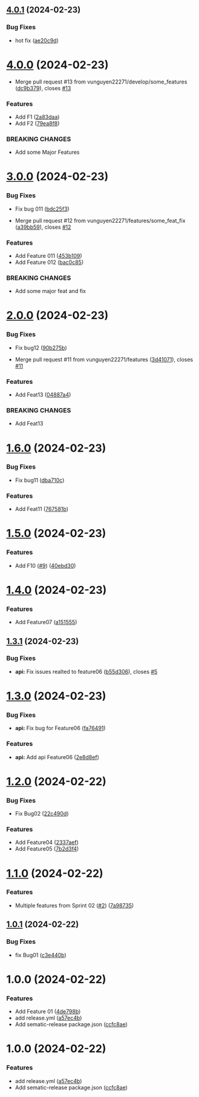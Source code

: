 ## [4.0.1](https://github.com/vunguyen22271/Auto_Release_01/compare/v4.0.0...v4.0.1) (2024-02-23)


### Bug Fixes

* hot fix ([ae20c9d](https://github.com/vunguyen22271/Auto_Release_01/commit/ae20c9d91b9ae3041a24860bdcbb5c429f821ff3))

# [4.0.0](https://github.com/vunguyen22271/Auto_Release_01/compare/v3.0.0...v4.0.0) (2024-02-23)


* Merge pull request #13 from vunguyen22271/develop/some_features ([dc9b379](https://github.com/vunguyen22271/Auto_Release_01/commit/dc9b3794f58d395bb25b7dbf3673d56dd5215507)), closes [#13](https://github.com/vunguyen22271/Auto_Release_01/issues/13)


### Features

* Add F1 ([2a83daa](https://github.com/vunguyen22271/Auto_Release_01/commit/2a83daa91ff1c9455ae0acca406b3f4a4312644a))
* Add F2 ([79ea8f8](https://github.com/vunguyen22271/Auto_Release_01/commit/79ea8f85538b6a9f339b829df1abdf3e21b9894b))


### BREAKING CHANGES

* Add some Major Features

# [3.0.0](https://github.com/vunguyen22271/Auto_Release_01/compare/v2.0.0...v3.0.0) (2024-02-23)


### Bug Fixes

* Fix bug 011 ([bdc25f3](https://github.com/vunguyen22271/Auto_Release_01/commit/bdc25f3b00d59a4de0f2cf43c5856ac74298dd9e))


* Merge pull request #12 from vunguyen22271/features/some_feat_fix ([a39bb59](https://github.com/vunguyen22271/Auto_Release_01/commit/a39bb5930bbbd916c799ad487d7ef56429f05da7)), closes [#12](https://github.com/vunguyen22271/Auto_Release_01/issues/12)


### Features

* Add Feature 011 ([453b109](https://github.com/vunguyen22271/Auto_Release_01/commit/453b10931fca3d3715c5c10bc492391d7651492d))
* Add Feature 012 ([bac0c85](https://github.com/vunguyen22271/Auto_Release_01/commit/bac0c856fa07d5f932eabe01ae4eb72118753192))


### BREAKING CHANGES

* Add some major feat and fix

# [2.0.0](https://github.com/vunguyen22271/Auto_Release_01/compare/v1.6.0...v2.0.0) (2024-02-23)


### Bug Fixes

* Fix bug12 ([90b275b](https://github.com/vunguyen22271/Auto_Release_01/commit/90b275bfd2add918a339faa6c60786c5b626a14a))


* Merge pull request #11 from vunguyen22271/features ([3d41071](https://github.com/vunguyen22271/Auto_Release_01/commit/3d41071a1315b5517b78158a6519477d5a34948a)), closes [#11](https://github.com/vunguyen22271/Auto_Release_01/issues/11)


### Features

* Add Feat13 ([04887a4](https://github.com/vunguyen22271/Auto_Release_01/commit/04887a4eaf79e8361455acd1a37841f529d21d58))


### BREAKING CHANGES

* Add Feat13

# [1.6.0](https://github.com/vunguyen22271/Auto_Release_01/compare/v1.5.0...v1.6.0) (2024-02-23)


### Bug Fixes

* Fix bug11 ([dba710c](https://github.com/vunguyen22271/Auto_Release_01/commit/dba710c2cad5fbdbee0f0332c8007e4438968987))


### Features

* Add Feat11 ([767581b](https://github.com/vunguyen22271/Auto_Release_01/commit/767581bdf39c5058ccf9b6e430f2230f81cdb60d))

# [1.5.0](https://github.com/vunguyen22271/Auto_Release_01/compare/v1.4.0...v1.5.0) (2024-02-23)


### Features

* Add F10 ([#9](https://github.com/vunguyen22271/Auto_Release_01/issues/9)) ([40ebd30](https://github.com/vunguyen22271/Auto_Release_01/commit/40ebd3092db9cc2e42820c677b2e5432704e2b98))

# [1.4.0](https://github.com/vunguyen22271/Auto_Release_01/compare/v1.3.1...v1.4.0) (2024-02-23)


### Features

* Add Feature07 ([a151555](https://github.com/vunguyen22271/Auto_Release_01/commit/a1515555d2b58cbf2cff5f41140ec0b629618f3b))

## [1.3.1](https://github.com/vunguyen22271/Auto_Release_01/compare/v1.3.0...v1.3.1) (2024-02-23)


### Bug Fixes

* **api:** Fix issues realted to feature06 ([b55d306](https://github.com/vunguyen22271/Auto_Release_01/commit/b55d306a3130ed5a1d196323860f9fc3ee0e4a98)), closes [#5](https://github.com/vunguyen22271/Auto_Release_01/issues/5)

# [1.3.0](https://github.com/vunguyen22271/Auto_Release_01/compare/v1.2.0...v1.3.0) (2024-02-23)


### Bug Fixes

* **api:** Fix bug for Feature06 ([fa76491](https://github.com/vunguyen22271/Auto_Release_01/commit/fa76491bbf094ff5de76271f5ca3672761e10599))


### Features

* **api:** Add api Feature06 ([2e8d8ef](https://github.com/vunguyen22271/Auto_Release_01/commit/2e8d8ef17a77604663bd23d816e014166122db2e))

# [1.2.0](https://github.com/vunguyen22271/Auto_Release_01/compare/v1.1.0...v1.2.0) (2024-02-22)


### Bug Fixes

* Fix Bug02 ([22c490d](https://github.com/vunguyen22271/Auto_Release_01/commit/22c490d68512183fa47aa3f0d706f83e1386932a))


### Features

* Add Feature04 ([2337aef](https://github.com/vunguyen22271/Auto_Release_01/commit/2337aef10cfe035a35f35f6bd665745ec0ad392d))
* Add Feature05 ([7b2d3f4](https://github.com/vunguyen22271/Auto_Release_01/commit/7b2d3f4cc9c28e8c1ddc9a824d10b01e89809a98))

# [1.1.0](https://github.com/vunguyen22271/Auto_Release_01/compare/v1.0.1...v1.1.0) (2024-02-22)


### Features

* Multiple features from Sprint 02 ([#2](https://github.com/vunguyen22271/Auto_Release_01/issues/2)) ([7a98735](https://github.com/vunguyen22271/Auto_Release_01/commit/7a98735c0f65906eec1e192d4cbaa08e41dbec6f))

## [1.0.1](https://github.com/vunguyen22271/Auto_Release_01/compare/v1.0.0...v1.0.1) (2024-02-22)


### Bug Fixes

* fix Bug01 ([c3e440b](https://github.com/vunguyen22271/Auto_Release_01/commit/c3e440b4b8d70b4bbb30cdeee6667f8e9c29f88b))

# 1.0.0 (2024-02-22)


### Features

* Add Feature 01 ([4de798b](https://github.com/vunguyen22271/Auto_Release_01/commit/4de798b79abaed5e91dc53a6ce16ccb6be32fc3b))
* add release.yml ([a57ec4b](https://github.com/vunguyen22271/Auto_Release_01/commit/a57ec4b841ef6c4a94a81b11e90f7de31e20e6eb))
* Add sematic-release package.json ([ccfc8ae](https://github.com/vunguyen22271/Auto_Release_01/commit/ccfc8ae4d557c17e380fd49605b548eab2408a83))

# 1.0.0 (2024-02-22)


### Features

* add release.yml ([a57ec4b](https://github.com/vunguyen22271/Auto_Release_01/commit/a57ec4b841ef6c4a94a81b11e90f7de31e20e6eb))
* Add sematic-release package.json ([ccfc8ae](https://github.com/vunguyen22271/Auto_Release_01/commit/ccfc8ae4d557c17e380fd49605b548eab2408a83))
